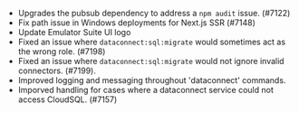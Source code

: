 - Upgrades the pubsub dependency to address a `npm audit` issue. (#7122)
- Fix path issue in Windows deployments for Next.js SSR (#7148)
- Update Emulator Suite UI logo
- Fixed an issue where `dataconnect:sql:migrate` would sometimes act as the wrong role. (#7198)
- Fixed an issue where `dataconnect:sql:migrate` would not ignore invalid connectors. (#7199).
- Improved logging and messaging throughout 'dataconnect' commands.
- Imporved handling for cases where a dataconnect service could not access CloudSQL. (#7157)

